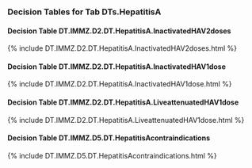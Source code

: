 ### Decision Tables for Tab  DTs.HepatitisA
#### Decision Table DT.IMMZ.D2.DT.HepatitisA.InactivatedHAV2doses
{% include DT.IMMZ.D2.DT.HepatitisA.InactivatedHAV2doses.html %}
#### Decision Table DT.IMMZ.D2.DT.HepatitisA.InactivatedHAV1dose
{% include DT.IMMZ.D2.DT.HepatitisA.InactivatedHAV1dose.html %}
#### Decision Table DT.IMMZ.D2.DT.HepatitisA.LiveattenuatedHAV1dose
{% include DT.IMMZ.D2.DT.HepatitisA.LiveattenuatedHAV1dose.html %}
#### Decision Table DT.IMMZ.D5.DT.HepatitisAcontraindications
{% include DT.IMMZ.D5.DT.HepatitisAcontraindications.html %}

